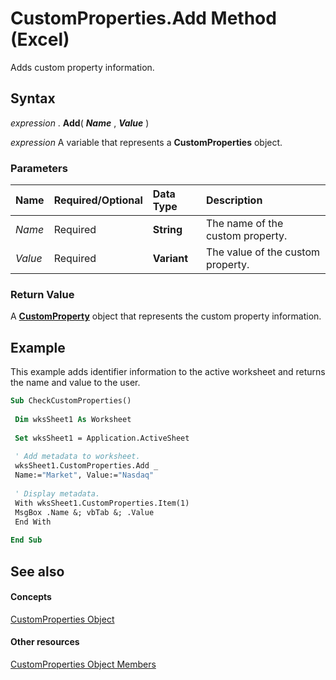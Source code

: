 
# CustomProperties.Add Method (Excel)

Adds custom property information.


## Syntax

 _expression_ . **Add**( **_Name_** , **_Value_** )

 _expression_ A variable that represents a **CustomProperties** object.


### Parameters



|**Name**|**Required/Optional**|**Data Type**|**Description**|
|:-----|:-----|:-----|:-----|
| _Name_|Required| **String**|The name of the custom property.|
| _Value_|Required| **Variant**|The value of the custom property.|

### Return Value

A  **[CustomProperty](df8b58d8-ccfd-00bb-723a-a9c328f0b38b.md)** object that represents the custom property information.


## Example

This example adds identifier information to the active worksheet and returns the name and value to the user.


```vb
Sub CheckCustomProperties() 
 
 Dim wksSheet1 As Worksheet 
 
 Set wksSheet1 = Application.ActiveSheet 
 
 ' Add metadata to worksheet. 
 wksSheet1.CustomProperties.Add _ 
 Name:="Market", Value:="Nasdaq" 
 
 ' Display metadata. 
 With wksSheet1.CustomProperties.Item(1) 
 MsgBox .Name &; vbTab &; .Value 
 End With 
 
End Sub
```


## See also


#### Concepts


[CustomProperties Object](f0f38570-e3bf-58ad-ab8a-e412ad869907.md)
#### Other resources


[CustomProperties Object Members](79a9e757-b302-5a0d-11a8-0e52f1ab0a97.md)
